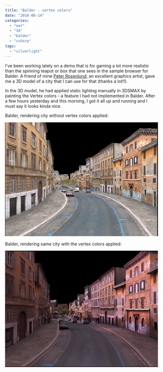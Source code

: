 ```yaml
---
title: "Balder - vertex colors"
date: "2010-08-14"
categories: 
  - "net"
  - "3d"
  - "balder"
  - "csharp"
tags: 
  - "silverlight"
---
```


I've been working lately on a demo that is for gaming a lot more realistic than the spinning teapot or box that one sees in the sample browser for Balder. A friend of mine [Peter Rosenlund](https://sites.google.com/site/oletata/peterrosenlund2), an excellent graphics artist, gave me a 3D model of a city that I can use for that (thanks a lot!!).

In the 3D model, he had applied static lighting manually in 3DSMAX by painting the Vertex colors - a feature I had not implemented in Balder. After a few hours yesterday and this morning, I got it all up and running and I must say it looks kinda nice.

Balder, rendering city without vertex colors applied:

[![Balder_Without_VertexColors](images/Balder_Without_VertexColors.png)](http://localhost:8080/wp-content/2010/08/Balder_Without_VertexColors.png)

Balder, rendering same city with the vertex colors applied:

[![Balder_With_VertexColors](images/Balder_With_VertexColors.png)](http://localhost:8080/wp-content/2010/08/Balder_With_VertexColors.png)
